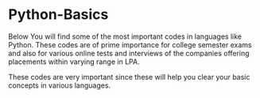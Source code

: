 # Python-Basics
Below You will find some of the most important codes in languages like Python. These codes are of prime importance for college semester exams and also for various online tests and interviews of the companies offering placements within varying range in LPA.

These codes are very important since these will help you clear your basic concepts in various languages.

